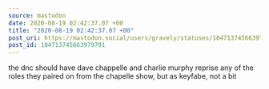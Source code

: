 ```yaml
---
source: mastodon
date: 2020-08-19 02:42:37.07 +00
title: "2020-08-19 02:42:37.07 +00"
post_uri: https://mastodon.social/users/gravely/statuses/104713745663979791
post_id: 104713745663979791
---
```

the dnc should have dave chappelle and charlie murphy reprise any of the roles they paired on from the chapelle show, but as keyfabe, not a bit


